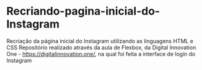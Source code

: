 # Recriando-pagina-inicial-do-Instagram
Recriação da página inicial do Instagram utilizando as linguagens HTML e CSS 
Repositório realizado através da aula de Flexbox, da Digital Innovation One - https://digitalinnovation.one/, na qual foi feita a interface de login do Instagram
